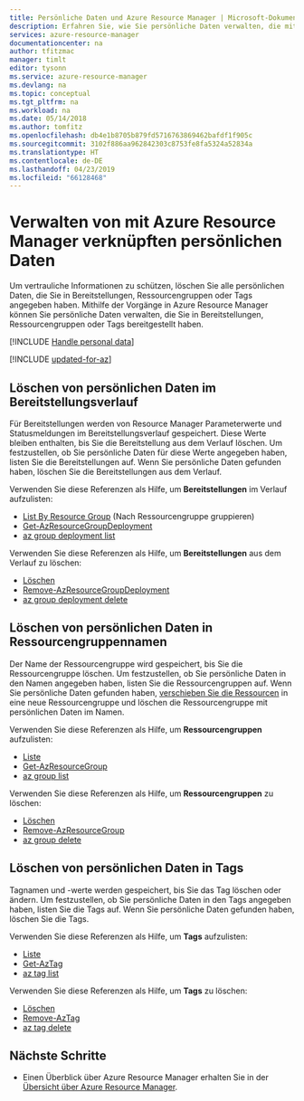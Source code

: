 ```yaml
---
title: Persönliche Daten und Azure Resource Manager | Microsoft-Dokumentation
description: Erfahren Sie, wie Sie persönliche Daten verwalten, die mit Azure Resource Manager-Vorgängen verknüpft sind.
services: azure-resource-manager
documentationcenter: na
author: tfitzmac
manager: timlt
editor: tysonn
ms.service: azure-resource-manager
ms.devlang: na
ms.topic: conceptual
ms.tgt_pltfrm: na
ms.workload: na
ms.date: 05/14/2018
ms.author: tomfitz
ms.openlocfilehash: db4e1b8705b879fd5716763869462bafdf1f905c
ms.sourcegitcommit: 3102f886aa962842303c8753fe8fa5324a52834a
ms.translationtype: HT
ms.contentlocale: de-DE
ms.lasthandoff: 04/23/2019
ms.locfileid: "66128468"
---
```

# <a name="manage-personal-data-associated-with-azure-resource-manager"></a>Verwalten von mit Azure Resource Manager verknüpften persönlichen Daten

Um vertrauliche Informationen zu schützen, löschen Sie alle persönlichen Daten, die Sie in Bereitstellungen, Ressourcengruppen oder Tags angegeben haben. Mithilfe der Vorgänge in Azure Resource Manager können Sie persönliche Daten verwalten, die Sie in Bereitstellungen, Ressourcengruppen oder Tags bereitgestellt haben.

[!INCLUDE [Handle personal data](../../includes/gdpr-intro-sentence.md)]

[!INCLUDE [updated-for-az](../../includes/updated-for-az.md)]

## <a name="delete-personal-data-in-deployment-history"></a>Löschen von persönlichen Daten im Bereitstellungsverlauf

Für Bereitstellungen werden von Resource Manager Parameterwerte und Statusmeldungen im Bereitstellungsverlauf gespeichert. Diese Werte bleiben enthalten, bis Sie die Bereitstellung aus dem Verlauf löschen. Um festzustellen, ob Sie persönliche Daten für diese Werte angegeben haben, listen Sie die Bereitstellungen auf. Wenn Sie persönliche Daten gefunden haben, löschen Sie die Bereitstellungen aus dem Verlauf.

Verwenden Sie diese Referenzen als Hilfe, um **Bereitstellungen** im Verlauf aufzulisten:

* [List By Resource Group](/rest/api/resources/deployments/listbyresourcegroup) (Nach Ressourcengruppe gruppieren)
* [Get-AzResourceGroupDeployment](/powershell/module/az.resources/Get-AzResourceGroupDeployment)
* [az group deployment list](/cli/azure/group/deployment#az-group-deployment-list)

Verwenden Sie diese Referenzen als Hilfe, um **Bereitstellungen** aus dem Verlauf zu löschen:

* [Löschen](/rest/api/resources/deployments/delete)
* [Remove-AzResourceGroupDeployment](/powershell/module/az.resources/Remove-AzResourceGroupDeployment)
* [az group deployment delete](/cli/azure/group/deployment#az-group-deployment-delete)

## <a name="delete-personal-data-in-resource-group-names"></a>Löschen von persönlichen Daten in Ressourcengruppennamen

Der Name der Ressourcengruppe wird gespeichert, bis Sie die Ressourcengruppe löschen. Um festzustellen, ob Sie persönliche Daten in den Namen angegeben haben, listen Sie die Ressourcengruppen auf. Wenn Sie persönliche Daten gefunden haben, [verschieben Sie die Ressourcen](resource-group-move-resources.md) in eine neue Ressourcengruppe und löschen die Ressourcengruppe mit persönlichen Daten im Namen.

Verwenden Sie diese Referenzen als Hilfe, um **Ressourcengruppen** aufzulisten:

* [Liste](/rest/api/resources/resourcegroups/list)
* [Get-AzResourceGroup](/powershell/module/az.resources/Get-AzResourceGroup)
* [az group list](/cli/azure/group#az-group-list)

Verwenden Sie diese Referenzen als Hilfe, um **Ressourcengruppen** zu löschen:

* [Löschen](/rest/api/resources/resourcegroups/delete)
* [Remove-AzResourceGroup](/powershell/module/az.resources/Remove-AzResourceGroup)
* [az group delete](/cli/azure/group#az-group-delete)

## <a name="delete-personal-data-in-tags"></a>Löschen von persönlichen Daten in Tags

Tagnamen und -werte werden gespeichert, bis Sie das Tag löschen oder ändern. Um festzustellen, ob Sie persönliche Daten in den Tags angegeben haben, listen Sie die Tags auf. Wenn Sie persönliche Daten gefunden haben, löschen Sie die Tags.

Verwenden Sie diese Referenzen als Hilfe, um **Tags** aufzulisten:

* [Liste](/rest/api/resources/tags/list)
* [Get-AzTag](/powershell/module/az.resources/Get-AzTag)
* [az tag list](/cli/azure/tag#az-tag-list)

Verwenden Sie diese Referenzen als Hilfe, um **Tags** zu löschen:

* [Löschen](/rest/api/resources/tags/delete)
* [Remove-AzTag](/powershell/module/az.resources/Remove-AzTag)
* [az tag delete](/cli/azure/tag#az-tag-delete)

## <a name="next-steps"></a>Nächste Schritte
* Einen Überblick über Azure Resource Manager erhalten Sie in der [Übersicht über Azure Resource Manager](resource-group-overview.md).